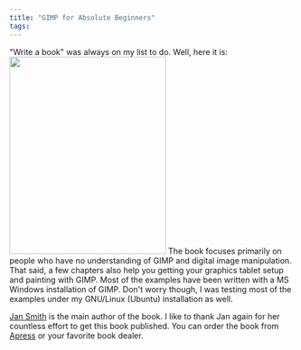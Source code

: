 ```yaml
---
title: "GIMP for Absolute Beginners"
tags: 
---
```


"Write a book" was always on my list to do. Well, here it is:
<a href="http://www.apress.com/9781430231684" title="Apress"><img alt="" src="http://www.apress.com/media/catalog/product/cache/9/image/9df78eab33525d08d6e5fb8d27136e95/A/9/A9781430231684-3d_8.png" title="GIMP for Absolute Beginners" class="alignright" width="277" height="350" /></a>
The book focuses primarily on people who have no understanding of GIMP and digital image manipulation. That said, a few chapters also help you getting your graphics tablet setup and painting with GIMP. Most of the examples have been written with a MS Windows installation of GIMP. Don't worry though, I was testing most of the examples under my GNU/Linux (Ubuntu) installation as well.

<a href="http://curpheymedia.com/" title="Jan Smith">Jan Smith</a> is the main author of the book. I like to thank Jan again for her countless effort to get this book published.
You can order the book from <a href="http://www.apress.com/9781430231684" title="Apress">Apress</a> or your favorite book dealer.